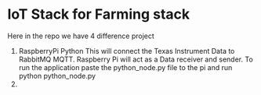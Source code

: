 # IoT Stack for Farming stack

Here in the repo we have 4 difference project
1. RaspberryPi Python
    This will connect the Texas Instrument Data to RabbitMQ MQTT. Raspberry Pi will act as a Data receiver and sender.
    To run the application paste the python_node.py file to the pi and run python python_node.py
2.
